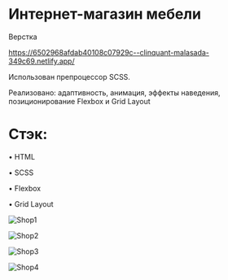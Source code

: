 # Интернет-магазин мебели
Верстка

https://6502968afdab40108c07929c--clinquant-malasada-349c69.netlify.app/

Использован препроцессор SCSS. 

Реализовано: адаптивность, анимация, эффекты наведения, позиционирование Flexbox и Grid Layout

# Стэк:

• HTML

• SCSS

• Flexbox

• Grid Layout

![Shop1](https://user-images.githubusercontent.com/94056174/188199418-c0f538a2-b229-4817-bb8b-2eef07bb9588.jpg)

![Shop2](https://user-images.githubusercontent.com/94056174/188199489-9e0827fb-4ce8-481c-b68a-f71dc5c0381a.jpg)

![Shop3](https://user-images.githubusercontent.com/94056174/188199530-f012139d-6260-430f-8ea5-6d9fed8bcc94.jpg)

![Shop4](https://user-images.githubusercontent.com/94056174/188199553-2f4ae0ef-c2ac-4ccf-b5fb-8144a35134f7.jpg)



